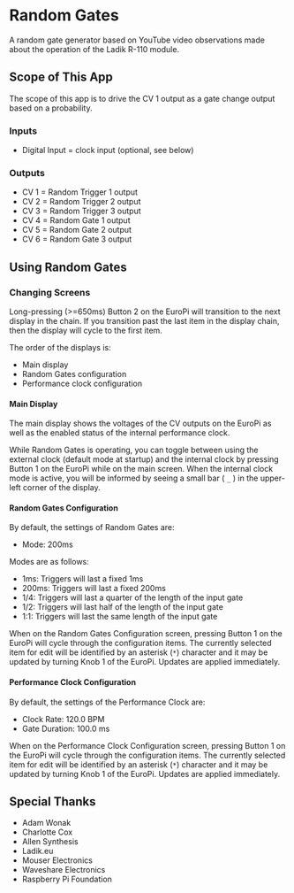 # Random Gates

A random gate generator based on YouTube video observations made about the operation of the Ladik R-110 module.

## Scope of This App

The scope of this app is to drive the CV 1 output as a gate change output based on a probability.

### Inputs

- Digital Input = clock input (optional, see below)

### Outputs

- CV 1 = Random Trigger 1 output
- CV 2 = Random Trigger 2 output
- CV 3 = Random Trigger 3 output
- CV 4 = Random Gate 1 output
- CV 5 = Random Gate 2 output
- CV 6 = Random Gate 3 output

## Using Random Gates

### Changing Screens

Long-pressing (>=650ms) Button 2 on the EuroPi will transition to the next display in the chain. If you transition past the last item in the display chain, then the display will cycle to the first item.

The order of the displays is:
- Main display
- Random Gates configuration
- Performance clock configuration

#### Main Display

The main display shows the voltages of the CV outputs on the EuroPi as well as the enabled status of the internal performance clock.

While Random Gates is operating, you can toggle between using the external clock (default mode at startup) and the internal clock by pressing Button 1 on the EuroPi while on the main screen. When the internal clock mode is active, you will be informed by seeing a small bar ( `_` ) in the upper-left corner of the display.

#### Random Gates Configuration

By default, the settings of Random Gates are:
- Mode: 200ms

Modes are as follows:
- 1ms: Triggers will last a fixed 1ms
- 200ms: Triggers will last a fixed 200ms
- 1/4: Triggers will last a quarter of the length of the input gate
- 1/2: Triggers will last half of the length of the input gate
- 1:1: Triggers will last the same length of the input gate

When on the Random Gates Configuration screen, pressing Button 1 on the EuroPi will cycle through the configuration items. The currently selected item for edit will be identified by an asterisk (`*`) character and it may be updated by turning Knob 1 of the EuroPi. Updates are applied immediately.

#### Performance Clock Configuration

By default, the settings of the Performance Clock are:
- Clock Rate: 120.0 BPM
- Gate Duration: 100.0 ms

When on the Performance Clock Configuration screen, pressing Button 1 on the EuroPi will cycle through the configuration items. The currently selected item for edit will be identified by an asterisk (`*`) character and it may be updated by turning Knob 1 of the EuroPi. Updates are applied immediately.

## Special Thanks

- Adam Wonak
- Charlotte Cox
- Allen Synthesis
- Ladik.eu
- Mouser Electronics
- Waveshare Electronics
- Raspberry Pi Foundation

